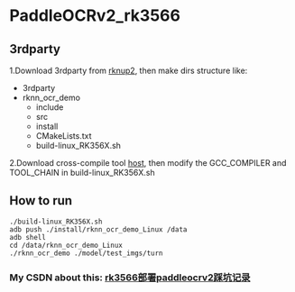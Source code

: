 # PaddleOCRv2_rk3566

## 3rdparty
1.Download 3rdparty from [rknup2](https://github.com/rockchip-linux/rknpu2), then make dirs structure like:

- 3rdparty
- rknn_ocr_demo
     - include
     - src
     - install
     - CMakeLists.txt
     - build-linux_RK356X.sh
 
 2.Download cross-compile tool [host](), then modify the GCC_COMPILER and TOOL_CHAIN in build-linux_RK356X.sh 
 
## How to run
```
./build-linux_RK356X.sh
adb push ./install/rknn_ocr_demo_Linux /data
adb shell
cd /data/rknn_ocr_demo_Linux
./rknn_ocr_demo ./model/test_imgs/turn
```
### My CSDN about this: [rk3566部署paddleocrv2踩坑记录](https://blog.csdn.net/Emery_learning/article/details/125739825)
